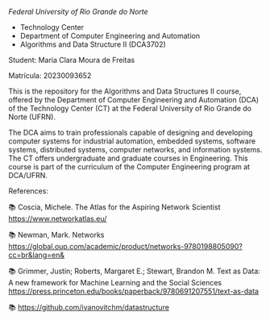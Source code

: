*Federal University of Rio Grande do Norte*
* Technology Center 
* Department of Computer Engineering and Automation 
* Algorithms and Data Structure II (DCA3702) 

Student: Maria Clara Moura de Freitas

Matrícula: 20230093652
  
This is the repository for the Algorithms and Data Structures II course, offered by the Department of Computer Engineering and Automation (DCA) of the Technology Center (CT) at the Federal University of Rio Grande do Norte (UFRN).

The DCA aims to train professionals capable of designing and developing computer systems for industrial automation, embedded systems, software systems, distributed systems, computer networks, and information systems. The CT offers undergraduate and graduate courses in Engineering. This course is part of the curriculum of the Computer Engineering program at DCA/UFRN.

References:

📚 Coscia, Michele. The Atlas for the Aspiring Network Scientist 
https://www.networkatlas.eu/

📚 Newman, Mark. Networks
https://global.oup.com/academic/product/networks-9780198805090?cc=br&lang=en&

📚 Grimmer, Justin; Roberts, Margaret E.; Stewart, Brandon M. Text as Data: A new framework for Machine Learning and the Social Sciences
https://press.princeton.edu/books/paperback/9780691207551/text-as-data

📚 https://github.com/ivanovitchm/datastructure

